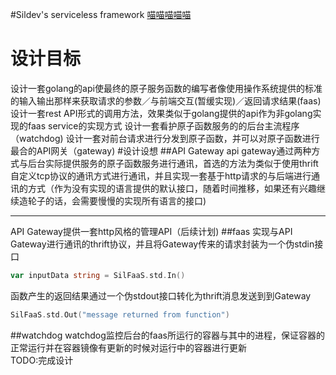 #Sildev's serviceless framework
[喵喵喵喵喵](http://sildev.cn)
# 设计目标
设计一套golang的api使最终的原子服务函数的编写者像使用操作系统提供的标准的输入输出那样来获取请求的参数／与前端交互(暂缓实现)／返回请求结果(faas)
设计一套rest API形式的调用方法，效果类似于golang提供的api作为非golang实现的faas service的实现方式
设计一套看护原子函数服务的的后台主流程序（watchdog)
设计一套对前台请求进行分发到原子函数，并可以对原子函数进行最合的API网关（gateway)
#设计设想
##API Gateway
api gateway通过两种方式与后台实际提供服务的原子函数服务进行通讯，首选的方法为类似于使用thrift自定义tcp协议的通讯方式进行通讯，并且实现一套基于http请求的与后端进行通讯的方式（作为没有实现的语言提供的默认接口，随着时间推移，如果还有兴趣继续造轮子的话，会需要慢慢的实现所有语言的接口)     
***
API Gateway提供一套http风格的管理API（后续计划)
##faas
实现与API Gateway进行通讯的thrift协议，并且将Gateway传来的请求封装为一个伪stdin接口     

```go
var inputData string = SilFaaS.std.In()
```
函数产生的返回结果通过一个伪stdout接口转化为thrift消息发送到到Gateway

```go
SilFaaS.std.Out("message returned from function")
```

##watchdog
watchdog监控后台的faas所运行的容器与其中的进程，保证容器的正常运行并在容器镜像有更新的时候对运行中的容器进行更新     
TODO:完成设计